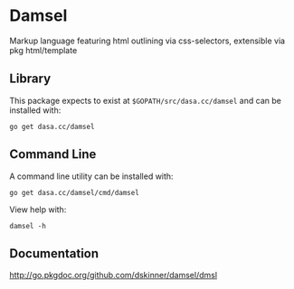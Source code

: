 # Damsel

Markup language featuring html outlining via css-selectors, extensible via pkg html/template

## Library

This package expects to exist at `$GOPATH/src/dasa.cc/damsel` and can be installed with:

```
go get dasa.cc/damsel
```

## Command Line

A command line utility can be installed with:

```
go get dasa.cc/damsel/cmd/damsel
```

View help with:

```
damsel -h
```

## Documentation

http://go.pkgdoc.org/github.com/dskinner/damsel/dmsl
